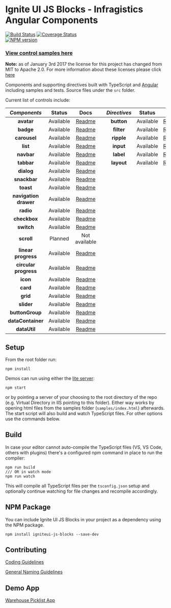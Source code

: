 # Ignite UI JS Blocks -  Infragistics Angular Components

[![Build Status](https://travis-ci.org/IgniteUI/igniteui-js-blocks.svg?branch=master)](https://travis-ci.org/IgniteUI/igniteui-js-blocks)
[![Coverage Status](https://coveralls.io/repos/github/IgniteUI/igniteui-js-blocks/badge.svg?branch=master)](https://coveralls.io/github/IgniteUI/igniteui-js-blocks?branch=master)  
[![NPM version](https://img.shields.io/npm/v/igniteui-js-blocks.svg?style=flat)](https://www.npmjs.com/package/igniteui-js-blocks)

### [**View control samples here**](http://139.59.168.161/demos)

**Note:** as of January 3rd 2017 the license for this project has changed from MIT to Apache 2.0. For more information about these licenses please click [here](http://choosealicense.com/licenses/)

Components and supporting directives built with TypeScript and [Angular](https://angular.io/)
including samples and tests. Source files under the `src` folder.

Current list of controls include:

| *Components*          | Status              | Docs                                                                                            |     | *Directives*  | Status        | Docs                                                                                                  |
| :-:                   | :-:                 | :-:                                                                                             | :-: | :-:           | :-:           | :-:                                                                                                   |
| **avatar**            |           Available | [Readme](https://github.com/IgniteUI/igniteui-js-blocks/blob/master/src/avatar/README.md)       |     | **button**    |     Available | [Readme](https://github.com/IgniteUI/igniteui-js-blocks/blob/master/src/button/README.md)             |
| **badge**             |           Available | [Readme](https://github.com/IgniteUI/igniteui-js-blocks/blob/master/src/badge/README.md)        |     | **filter**    |     Available | [Readme](https://github.com/IgniteUI/igniteui-js-blocks/blob/master/src/directives/README-FILTER.md)  |
| **carousel**          |           Available | [Readme](https://github.com/IgniteUI/igniteui-js-blocks/blob/master/src/carousel/README.md)     |     | **ripple**    |     Available | [Readme](https://github.com/IgniteUI/igniteui-js-blocks/blob/master/src/directives/README-RIPPLE.md)  |
| **list**              |           Available | [Readme](https://github.com/IgniteUI/igniteui-js-blocks/blob/master/src/list/README.md)         |     | **input**     |     Available | [Readme](https://github.com/IgniteUI/igniteui-js-blocks/blob/master/src/input/README.md)              |
| **navbar**            |           Available | [Readme](https://github.com/IgniteUI/igniteui-js-blocks/blob/master/src/navbar/README.md)       |     | **label**     |     Available | [Readme](https://github.com/IgniteUI/igniteui-js-blocks/blob/master/src/label/README.md)              |
| **tabbar**            |           Available | [Readme](https://github.com/IgniteUI/igniteui-js-blocks/blob/master/src/tabbar/README.md)       |     | **layout**    |     Available | [Readme](https://github.com/IgniteUI/igniteui-js-blocks/blob/master/src/layout/README.md)             |
| **dialog**            |     Available | [Readme](https://github.com/IgniteUI/igniteui-js-blocks/blob/master/src/dialog/README.md)       |     |               |               |                                                                                                       |
| **snackbar**          |     Available | [Readme](https://github.com/IgniteUI/igniteui-js-blocks/blob/master/src/snackbar/README.md)     |     |               |               |                                                                                                       |
| **toast**             |     Available | [Readme](https://github.com/IgniteUI/igniteui-js-blocks/blob/master/src/toast/README.md)     |     |               |               |                                                                                                       |
| **navigation drawer** |           Available | [Readme](https://github.com/IgniteUI/igniteui-js-blocks/blob/master/src/navigation-drawer/README.md)    |     |               |               |                                                                                                       |
| **radio**             |           Available | [Readme](https://github.com/IgniteUI/igniteui-js-blocks/blob/master/src/radio/README.md)        |     |               |               |                                                                                                       |
| **checkbox**          |           Available | [Readme](https://github.com/IgniteUI/igniteui-js-blocks/blob/master/src/checkbox/README.md)     |     |               |               |                                                                                                       |
| **switch**            |           Available | [Readme](https://github.com/IgniteUI/igniteui-js-blocks/blob/master/src/switch/README.md)       |     |               |               |                                                                                                       |
| **scroll**            |             Planned | Not available       |     |               |               |                                                                                                       |
| **linear progress**    |           Available | [Readme](https://github.com/IgniteUI/igniteui-js-blocks/blob/master/src/progressbar/README.md)  |     |               |               |                                                                                                       |
| **circular progress** |           Available | [Readme](https://github.com/IgniteUI/igniteui-js-blocks/blob/master/src/progressbar/README.md)  |     |               |               |                                                                                                       |
| **icon**              |           Available | [Readme](https://github.com/IgniteUI/igniteui-js-blocks/tree/master/src/icon/README.md)         |     |               |               |                                                                                                       |
| **card**              |           Available | [Readme](https://github.com/IgniteUI/igniteui-js-blocks/blob/master/src/card/README.md)         |     |               |               |                                                                                                       |
| **grid**              |           Available | [Readme](https://github.com/IgniteUI/igniteui-js-blocks/blob/master/src/grid/README.md)         |     |               |               |                                                                                                       |
| **slider**            |           Available | [Readme](https://github.com/IgniteUI/igniteui-js-blocks/blob/master/src/slider/README.md)       |     |               |               |                                                                                                       |
| **buttonGroup**              |           Available | [Readme](https://github.com/IgniteUI/igniteui-js-blocks/blob/master/src/buttonGroup/README.md)      |               |               |                                                                                                       |
| **dataContainer**              |           Available | [Readme](https://github.com/IgniteUI/igniteui-js-blocks/blob/master/src/data-operations/README-DATACONTAINER.md)      |               |               |                                                                                                       |
| **dataUtil**              |           Available | [Readme](https://github.com/IgniteUI/igniteui-js-blocks/blob/master/src/data-operations/README-DATAUTIL.md)      |               |               |                                                                                                       |

## Setup
From the root folder run:

```
npm install
```

Demos can run using either the [lite server](https://github.com/johnpapa/lite-server):
```
npm start
```
or by pointing a server of your choosing to the root directory of the repo (e.g. Virtual Directory in IIS pointing to this folder).
Either way works by opening html files from the samples folder (`samples/index.html`) afterwards.
The start script will also build and watch TypeScript files. For other options use the commands below.

## Build

In case your editor cannot auto-compile the TypeScript files (VS, VS Code, others with plugins)
there's a configured npm command in place to run the compiler:
```
npm run build
/// OR in watch mode
npm run watch
```
This will compile all TypeScript files per the `tsconfig.json` setup and optionally continue watching for
file changes and recompile accordingly.

## NPM Package

You can include Ignite UI JS Blocks in your project as a dependency using the NPM package.

`npm install igniteui-js-blocks --save-dev`

## Contributing
[Coding Guidelines](../../wiki//Coding-guidelines-for-Ignite-UI-JS-Blocks)

[General Naming Guidelines](../../wiki//General-Naming-Guidelines-for-Ignite-UI-JS-Blocks)

## Demo App
[Warehouse Picklist App](https://github.com/IgniteUI/warehouse-js-blocks)
